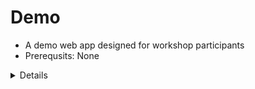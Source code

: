 # Demo

- A demo web app designed for workshop participants
- Prerequsits: None

<details>

## Packages
- ```folium```
- ```branca```
- ```geopy```
- ```streamlit```


</details>
